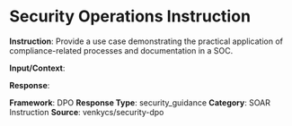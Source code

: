 # Security Operations Instruction

**Instruction**: Provide a use case demonstrating the practical application of compliance-related processes and documentation in a SOC.

**Input/Context**: 

**Response**: 

**Framework**: DPO
**Response Type**: security_guidance
**Category**: SOAR Instruction
**Source**: venkycs/security-dpo
